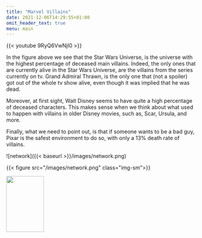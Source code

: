 ```yaml
---
title: "Marvel Villains"
date: 2021-12-06T14:29:55+01:00
omit_header_text: true
menu: main
---
```


{{< youtube 9RyQ6VwNjI0 >}}

In the figure above we see that the Star Wars Universe, is the universe with the highest percentage of deceased main villains. Indeed, the only ones that are currently alive in the Star Wars Universe, are the villains from the series currently on tv. Grand Admiral Thrawn, is the only one that (not a spoiler) got out of the whole tv show alive, even though it was implied that he was dead.

Moreover, at first sight, Walt Disney seems to have quite a high percentage of deceased characters. This makes sense when we think about what used to happen with villains in older Disney movies, such as, Scar, Ursula, and more.

Finally, what we need to point out, is that if someone wants to be a bad guy, Pixar is the safest environment to do so, with only a 13% death rate of villains.



![network]({{< baseurl >}}/images/network.png)



{{< figure src="/images/network.png" class="img-sm">}}


<img src="/images/network.png" 
     style="margin: 0px 5px 5px 0px; float: left; 
            width:100px; height:149px; border:0" />

